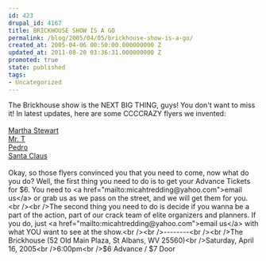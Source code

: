```yaml
---
id: 423
drupal_id: 4167
title: BRICKHOUSE SHOW IS A GO
permalink: /blog/2005/04/05/brickhouse-show-is-a-go/
created_at: 2005-04-06 00:50:00.000000000 Z
updated_at: 2011-08-20 03:36:31.000000000 Z
promoted: true
state: published
tags:
- Uncategorized
---
```

The Brickhouse show is the NEXT BIG THING, guys! You don't want to miss it! In latest updates, here are some CCCCRAZY flyers we invented:<br /><br /><a href="http://www.reddingbrothers.com/auth/flyers/flyer-martha">Martha Stewart</a><br /><a href="http://www.reddingbrothers.com/auth/flyers/flyer-mrt">Mr. T</a><br /><a href="http://www.reddingbrothers.com/auth/flyers/flyer-pedro">Pedro</a><br /><a href="http://www.reddingbrothers.com/auth/flyers/flyer-santa">Santa Claus</a><br /><br />Okay, so those flyers convinced you that you need to come, now what do you do? Well, the first thing you need to do is to get your Advance Tickets for $6. You need to <a href="mailto:micahtredding@yahoo.com">email us</a> or grab us as we pass on the street, and we will get them for you.<br /><br />The second thing you need to do is decide if you wanna be a part of the action, part of our crack team of elite organizers and planners. If you do, just <a href="mailto:micahtredding@yahoo.com">email us</a> with what YOU want to see at the show.<br /><br />--------<br /><br />The Brickhouse (52 Old Main Plaza, St Albans, WV 25560)<br />Saturday, April 16, 2005<br />6:00pm<br />$6 Advance / $7 Door
